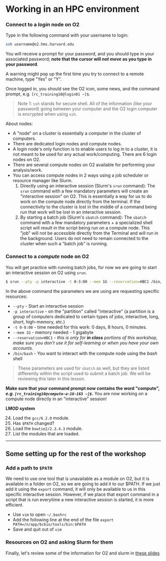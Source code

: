 # Working in an HPC environment


### Connect to a *login* node on O2

Type in the following command with your username to login:

```bash
ssh username@o2.hms.harvard.edu
```

You will receive a prompt for your password, and you should type in your associated password; **note that the cursor will *not move* as you type in your password**.

A warning might pop up the first time you try to connect to a remote machine, type "Yes" or "Y". 

Once logged in, you should see the O2 icon, some news, and the command prompt, e.g. `[rc_training10@login01 ~]$`.

> Note 1: `ssh` stands for secure shell. All of the information (like your password) going between your computer and the O2 login computer is encrypted when using `ssh`.

About nodes:
* A "node" on a cluster is essentially a computer in the cluster of computers. 
* There are dedicated login nodes and compute nodes.
* A login node's only function is to enable users to log in to a cluster, it is not meant to be used for any actual work/computing. There are 6 login nodes on O2.
* There are several compute nodes on O2 available for performing your analysis/work. 
* You can access compute nodes in 2 ways using a job scheduler or resource manager like Slurm.
    1. Directly using an interactive session (Slurm's `srun` command): The `srun` command with a few mandatory parameters will create an "interactive session" on O2. This is essentially a way for us to do work on the compute node directly from the terminal. If the connectivity to the cluster is lost in the middle of a command being run that work will be lost in an interactive session.
    2. By starting a batch job (Slurm's `sbatch` command): The `sbatch` command with a few mandatory parameters + a specialized shell script will result in the script being run on a compute node. This "job" will not be accessible directly from the Terminal and will run in the background. Users do not need to remain connected to the cluster when such a "batch job" is running.

### Connect to a *compute* node on O2

You will get practice with running batch jobs, for now we are going to start an interactive session on O2 using `srun`. 

```bash
$ srun --pty -p interactive -t 0-3:00 --mem 1G --reservation=HBC1 /bin/bash
```
In the above command the parameters we are using are requesting specific resources:
* `--pty` - Start an interactive session
* `-p interactive` - on the "partition" called "interactive" (a partition is a group of computers dedicated to certain types of jobs, interactive, long, short, high-memory, etc.)
* `-t 0-8:00` - time needed for this work: 0 days, 8 hours, 0 minutes.
* `--mem 1G` - memory needed - 1 gigabyte
* `--reservation=HBC1` - *this is only for **in class** portions of this workshop, make sure you don't use it for self-learning or when you have your own accounts.*
* `/bin/bash` - You want to interact with the compute node using the *bash* shell

> These parameters are used for `sbatch` as well, but they are listed differently within the script used to submit a batch job. We will be reviewing this later in this lesson.

**Make sure that your command prompt now contains the word "compute", *e.g. `[rc_training10@compute-a-16-163 ~]$`*.** 
You are now working on a compute node directly in an "interactive" session!


**LMOD system**

24. Load the `gcc/6.2.0` module.
25. Has `$PATH` changed? 
26. Load the `bowtie2/2.3.4.3` module.
27. List the modules that are loaded.

****

## Some setting up for the rest of the workshop

### Add a path to `$PATH`

We need to use one tool that is unavailable as a module on O2, but it is available in a folder on O2, so we are going to add it to our $PATH. If we just add it using the `export` command, it will only be available to us in this specific interactive session. However, if we place that export command in a script that is run everytime a new interactive session is started, it is more efficient.

* Use `vim` to open `~/.bashrc`
* Add the following line at the end of the file `export PATH=/n/app/bcbio/tools/bin:$PATH`
* Save and quit out of `vim`

### Resources on O2 and asking Slurm for them

Finally, let's review some of the information for O2 and slurm in [these slides](https://hbctraining.github.io/Intro-to-rnaseq-hpc-salmon/lectures/HPC_intro_O2_review.pdf)

